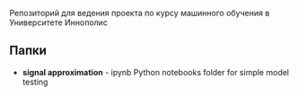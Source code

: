 Репозиторий для ведения проекта по курсу машинного обучения в Университете Иннополис

## Папки
- **signal approximation** - ipynb Python notebooks folder for simple model testing